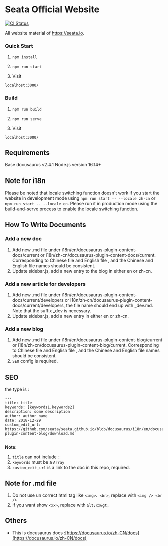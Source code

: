 # Seata Official Website

[![CI Status](https://github.com/seata/seata.github.io/workflows/CI/badge.svg)](https://github.com/seata/seata.github.io/actions)

All website material of https://seata.io.

### Quick Start

1. `npm install`

2. `npm run start`

3. Visit
```
localhost:3000/
```

### Build

1. `npm run build`

2. `npm run serve`

3. Visit
```
localhost:3000/
```

## Requirements
Base docusaurus v2.4.1
Node.js version 16.14+

## Note for i18n
Please be noted that locale switching function doesn't work if you start the website in development mode using `npm run start -- --locale zh-cn` or `npm run start -- --locale en`. Please run it in production mode using the build-and-serve process to enable the locale switching function.

## How To Write Documents

### Add a new doc
 
1. Add new .md file under i18n/en/docusaurus-plugin-content-docs/current or i18n/zh-cn/docusaurus-plugin-content-docs/current. Corresponding to Chinese file and English file , and the Chinese and English file names should be consistent.
2. Update sidebar.js, add a new entry to the blog in either en or zh-cn.

### Add a new article for developers

1. Add new .md file under i18n/en/docusaurus-plugin-content-docs/current/developers or i18n/zh-cn/docusaurus-plugin-content-docs/current/developers, the file name should end up with _dev.md. Note that the suffix _dev is necessary.
2. Update sidebar.js, add a new entry in either en or zh-cn.

### Add a new blog

1. Add new .md file under i18n/en/docusaurus-plugin-content-blog/current or i18n/zh-cn/docusaurus-plugin-content-blog/current. Corresponding to Chinese file and English file , and the Chinese and English file names should be consistent.
2. `SEO` config is required.

## SEO

the type is :
```
---
title: title
keywords: [keywords1,keywords2]
description: some description
author: author name
date: 2018-12-29
custom_edit_url: https://github.com/seata/seata.github.io/blob/docusaurus/i18n/en/docusaurus-plugin-content-blog/download.md
---
```
**Note:**
1. `title` can not include `:` 
2. `keywords` must be a `Array`
3. `custom_edit_url` is a link to the doc in this repo, required.

## Note for .md file
1. Do not use un correct html tag like `<img>、<br>`, replace with `<img /> <br />`
2. If you want show `<xx>`, replace with `&lt;xx&gt;`

## Others

+ This is docusaurus docs :[https://docusaurus.io/zh-CN/docs](https://docusaurus.io/zh-CN/docs)

